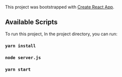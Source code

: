 This project was bootstrapped with [Create React App](https://github.com/facebook/create-react-app).

## Available Scripts

To run this project,
In the project directory, you can run:

### `yarn install`

### `node server.js`

### `yarn start`
